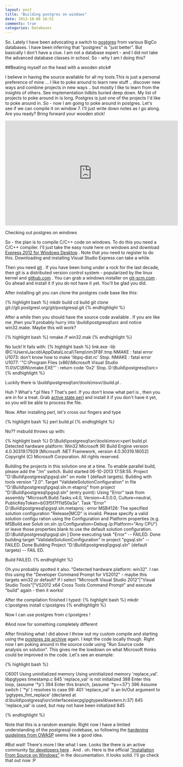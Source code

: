 ```yaml
---
layout: post
title: "Building postgres on windows"
date: 2013-10-06 16:51
comments: true
categories: Databases
---
```


So. Lately I have been advocating a switch to [postgres](http://www.postgresql.org/) from various BigCo databases. I have been inferring that "postgres" is "just better". But basically I don't have a clue. I am not a database expert  - and I did not take the advanced database classes in school. So - why I am I doing this?

##Beating myself on the head with a wooden stick#

I believe in having the source available for all my tools.This is just a personal preference of mine ... I like to poke around to learn new stuff .. discover new ways  and combine projects in new ways .. but mostly I like to learn from the insights of others. See implementation tidbits buried deep down. My list of  projects to poke around in is long. Postgres is just one of the projects I'd like to poke around in. So - now I am going to poke around in postgres.  Let's see if we can compile it on window 7.  I'll just write down notes as I go along. Are you ready?   Bring forward your wooden stick!


<object width="560" height="340"><param name="movie" value="http://www.youtube.com/v/YgYEuJ5u1K0&amp;hl=en&amp;fs=1&amp;" /><param name="allowFullScreen" value="true" /><param name="allowscriptaccess" value="always" /><embed type="application/x-shockwave-flash" width="560" height="340" src="http://www.youtube.com/v/YgYEuJ5u1K0&amp;hl=en&amp;fs=1&amp;" allowfullscreen="true" allowscriptaccess="always"></embed></object>


Checking out postgres on windows

So - the plan is to compile C/C++ code on windows. To do this you need a C/C++ compiler. I'll just take the easy route here on windows and download [Express 2012 for Windows Desktop](http://www.microsoft.com/visualstudio/eng/products/visual-studio-express-products) . Note that you need to register to do this. Downloading and installing Visual Studio Express can take a while.

Then you need [git](http://git-scm.com/ "Git") . If you have been living under a rock for the last decade, then git is a distributed version control system - popularized by the linux kernel and [github.com](http://github.com) . You can grab a windows installer on [git-scm.com](http://git-scm.com/download/win) . Go ahead and install it if you do not have it yet. You'll be glad you did.

After installing git you can clone the postgres code base like this:

{% highlight bash %}
mkdir build
cd build
git clone git://git.postgresl.org/git/postgresql.git
{% endhighlight %}


After a while then you should have the source code available . If you are like me ,then you'll probably hurry into \build\postgresql\src and notice win32.make. Maybe this will work?

{% highlight bash %}
nmake /f win32.mak
{% endhighlight %}

No luck! It fails with:
{% highlight bash %}
        link.exe -lib @C:\Users\Jacob\AppData\Local\Temp\nm3F8F.tmp
NMAKE : fatal error U1073: don't know how to make 'libpq-dist.rc'
Stop.
NMAKE : fatal error U1077: '"C:\Program Files (x86)\Microsoft Visual Studio 11.0\VC\BIN\nmake.EXE"' : return code '0x2'
Stop.
D:\Build\postgresql\src>
{% endhighlight  %}

Luckily there is \build\postgresql\src\tools\msvc\build.pl . 

Huh ?  What's *.pl files ? That's perl.  If you don't know what perl is , then you are in for a treat. Grab [active state perl](http://www.activestate.com/activeperl/downloads) and install it if you don't have it yet, so you will be able to process the file. 

Now. After installing perl, let's cross our fingers and type

{% highlight bash %}
perl build.pl
{% endhighlight %} 

No?? msbuild throws up with:

{% highlight bash %}
D:\Build\postgresql\src\tools\msvc>perl build.pl
Detected hardware platform: Win32
Microsoft (R) Build Engine version 4.0.30319.17929
[Microsoft .NET Framework, version 4.0.30319.18052]
Copyright (C) Microsoft Corporation. All rights reserved.

Building the projects in this solution one at a time. To enable parallel build,
please add the "/m" switch.
Build started 06-10-2013 17:58:55.
Project "D:\Build\postgresql\pgsql.sln" on node 1 (default targets).
Building with tools version "2.0".
Target "ValidateSolutionConfiguration" in file "D:\Build\postgresql\pgsql.sln.m
etaproj" from project "D:\Build\postgresql\pgsql.sln" (entry point):
Using "Error" task from assembly "Microsoft.Build.Tasks.v4.0, Version=4.0.0.0,
Culture=neutral, PublicKeyToken=b03f5f7f11d50a3a".
Task "Error"
D:\Build\postgresql\pgsql.sln.metaproj : error MSB4126: The specified solution
configuration "Release|MCD" is invalid. Please specify a valid solution configu
ration using the Configuration and Platform properties (e.g. MSBuild.exe Soluti
on.sln /p:Configuration=Debug /p:Platform="Any CPU") or leave those properties
blank to use the default solution configuration. [D:\Build\postgresql\pgsql.sln
]
Done executing task "Error" -- FAILED.
Done building target "ValidateSolutionConfiguration" in project "pgsql.sln" --
FAILED.
Done Building Project "D:\Build\postgresql\pgsql.sln" (default targets) -- FAIL
ED.


Build FAILED.
{% endhighlight %}

Oh.you  probably spotted it also. "Detected hardware platform: win32". I ran this using the "Developer Command Prompt for VS2012" - maybe this targets win32 pr default? If I select "Microsoft Visual Studio 2012"|"Visual Studio Tools"|"VS2012 x64 Cross Tools Command Prompt" and execute "build" again - then it works!

After the compilation finished I typed:
{% highlight bash %}
mkdir c:\postgres
install c:\postgres
{% endhighlight %}

Now I can use postgres from c:\postgres ! 


#And now for something completely different

After finishing what I did above I throw out my custom compile and starting using the [postgres zip archive](http://www.postgresql.org/download/windows/)  again. I kept the code locally though. Right now I am poking around in the source code using "Run Source code analysis on solution". This gives me the lowdown on what Microsoft thinks could be improved in the code. Let's see an example:


{% highlight bash %}

C6001	Using uninitialized memory	Using uninitialized memory 'replace_val'.	libpgtypes	timestamp.c	845
		'replace_val' is not initialized			388
		Enter this loop, (assume '*p')			394
		Enter this branch, (assume '*p==37')			396
		Assume switch ( '*p' ) resolves to case 99: 			401
		'replace_val' is an In/Out argument to 'pgtypes_fmt_replace' (declared at d:\build\postgresql\src\interfaces\ecpg\pgtypeslib\extern.h:37)			845
		'replace_val' is used, but may not have been initialized			845


{% endhighlight %}

Note that this is a random example. Right now I have a limited understanding of the postgresql codebase, so following the [hardening guidelines from OWASP](https://www.owasp.org/index.php/OWASP_Backend_Security_Project_PostgreSQL_Hardening) seems like a good idea. 



#But wait! There's more
I like what I see. Looks like there is an active community  [for developers here]( http://wiki.postgresql.org/wiki/Developer_and_Contributor_Resources) . And . oh. Here is the official ["Installation From Source on Windows"](http://www.postgresql.org/docs/9.0/static/install-windows.html) in the documentation. It looks solid. I'll go check that out now :P




 
